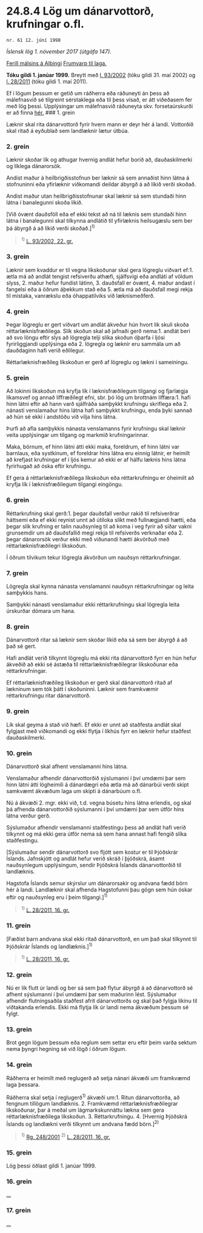 # 24.8.4 Lög um dánarvottorð, krufningar o.fl.

`nr. 61 12. júní 1998`

_Íslensk lög 1. nóvember 2017 (útgáfa 147)._

[Ferill málsins á Alþingi](https://www.althingi.is/thingstorf/thingmalalistar-eftir-thingum/ferill/?ltg=122&mnr=464)
[Frumvarp til laga.](https://www.althingi.is/altext/122/s/0795.html)

**Tóku gildi 1. janúar 1999.**
Breytt með
[l. 93/2002](https://althingi.is/altext/stjt/2002.093.html) (tóku gildi 31. maí 2002) og
[l. 28/2011](https://althingi.is/altext/stjt/2011.028.html) (tóku gildi 1. maí 2011).

Ef í lögum þessum er getið um ráðherra eða ráðuneyti án þess að málefnasvið sé tilgreint sérstaklega eða til þess vísað, er átt viðeðasem fer með lög þessi. Upplýsingar um málefnasvið ráðuneyta skv. forsetaúrskurði er að finna [hér.](2017015.md) ### 1. grein

Læknir skal rita dánarvottorð fyrir hvern mann er deyr hér á landi. Vottorðið skal ritað á eyðublað sem landlæknir lætur útbúa.

### 2. grein

Læknir skoðar lík og athugar hvernig andlát hefur borið að, dauðaskilmerki og líklega dánarorsök.

Andist maður á heilbrigðisstofnun ber læknir sá sem annaðist hinn látna á stofnuninni eða yfirlæknir viðkomandi deildar ábyrgð á að líkið verði skoðað.

Andist maður utan heilbrigðisstofnunar skal læknir sá sem stundaði hinn látna í banalegunni skoða líkið.

[Við óvænt dauðsföll eða ef ekki tekst að ná til læknis sem stundaði hinn látna í banalegunni skal tilkynna andlátið til yfirlæknis heilsugæslu sem ber þá ábyrgð á að líkið verði skoðað.]<sup>1)</sup> 

> <sup>1)</sup> [L. 93/2002, 22. gr.](https://althingi.is/altext/stjt/2002.093.html)

### 3. grein

Læknir sem kvaddur er til vegna líkskoðunar skal gera lögreglu viðvart ef:1. ætla má að andlát tengist refsiverðu athæfi, sjálfsvígi eða andláti af völdum slyss,
2. maður hefur fundist látinn,
3. dauðsfall er óvænt,
4. maður andast í fangelsi eða á öðrum áþekkum stað eða
5. ætla má að dauðsfall megi rekja til mistaka, vanrækslu eða óhappatilviks við læknismeðferð.

### 4. grein

Þegar lögreglu er gert viðvart um andlát ákveður hún hvort lík skuli skoða réttarlæknisfræðilega. Slík skoðun skal að jafnaði gerð nema:1. andlát beri að svo löngu eftir slys að lögregla telji slíka skoðun óþarfa í ljósi fyrirliggjandi upplýsinga eða
2. lögregla og læknir eru sammála um að dauðdaginn hafi verið eðlilegur.

Réttarlæknisfræðileg líkskoðun er gerð af lögreglu og lækni í sameiningu.

### 5. grein

Að lokinni líkskoðun má kryfja lík í læknisfræðilegum tilgangi og fjarlægja líkamsvef og annað líffræðilegt efni, sbr. þó lög um brottnám líffæra:1. hafi hinn látni eftir að hann varð sjálfráða samþykkt krufningu skriflega eða
2. nánasti venslamaður hins látna hafi samþykkt krufningu, enda þyki sannað að hún sé ekki í andstöðu við vilja hins látna.

Þurfi að afla samþykkis nánasta venslamanns fyrir krufningu skal læknir veita upplýsingar um tilgang og markmið krufningarinnar.

Maka, börnum, ef hinn látni átti ekki maka, foreldrum, ef hinn látni var barnlaus, eða systkinum, ef foreldrar hins látna eru einnig látnir, er heimilt að krefjast krufningar ef í ljós kemur að ekki er af hálfu læknis hins látna fyrirhugað að óska eftir krufningu.

Ef gera á réttarlæknisfræðilega líkskoðun eða réttarkrufningu er óheimilt að kryfja lík í læknisfræðilegum tilgangi eingöngu.

### 6. grein

Réttarkrufning skal gerð:1. þegar dauðsfall verður rakið til refsiverðrar háttsemi eða ef ekki reynist unnt að útiloka slíkt með fullnægjandi hætti, eða þegar slík krufning er talin nauðsynleg til að koma í veg fyrir að síðar vakni grunsemdir um að dauðsfallið megi rekja til refsiverðs verknaðar eða
2. þegar dánarorsök verður ekki með viðunandi hætti ákvörðuð með réttarlæknisfræðilegri líkskoðun.

Í öðrum tilvikum tekur lögregla ákvörðun um nauðsyn réttarkrufningar.

### 7. grein

Lögregla skal kynna nánasta venslamanni nauðsyn réttarkrufningar og leita samþykkis hans.

Samþykki nánasti venslamaður ekki réttarkrufningu skal lögregla leita úrskurðar dómara um hana.

### 8. grein

Dánarvottorð ritar sá læknir sem skoðar líkið eða sá sem ber ábyrgð á að það sé gert.

Hafi andlát verið tilkynnt lögreglu má ekki rita dánarvottorð fyrr en hún hefur ákveðið að ekki sé ástæða til réttarlæknisfræðilegrar líkskoðunar eða réttarkrufningar.

Ef réttarlæknisfræðileg líkskoðun er gerð skal dánarvottorð ritað af lækninum sem tók þátt í skoðuninni. Læknir sem framkvæmir réttarkrufningu ritar dánarvottorð.

### 9. grein

Lík skal geyma á stað við hæfi. Ef ekki er unnt að staðfesta andlát skal fylgjast með viðkomandi og ekki flytja í líkhús fyrr en læknir hefur staðfest dauðaskilmerki.

### 10. grein

Dánarvottorð skal afhent venslamanni hins látna.

Venslamaður afhendir dánarvottorðið sýslumanni í því umdæmi þar sem hinn látni átti lögheimili á dánardægri eða ætla má að dánarbúi verði skipt samkvæmt ákvæðum laga um skipti á dánarbúum o.fl.

Nú á ákvæði 2. mgr. ekki við, t.d. vegna búsetu hins látna erlendis, og skal þá afhenda dánarvottorðið sýslumanni í því umdæmi þar sem útför hins látna verður gerð.

Sýslumaður afhendir venslamanni staðfestingu þess að andlát hafi verið tilkynnt og má ekki gera útför nema sá sem hana annast hafi fengið slíka staðfestingu.

[Sýslumaður sendir dánarvottorð svo fljótt sem kostur er til Þjóðskrár Íslands. Jafnskjótt og andlát hefur verið skráð í þjóðskrá, ásamt nauðsynlegum upplýsingum, sendir Þjóðskrá Íslands dánarvottorðið til landlæknis.

Hagstofa Íslands semur skýrslur um dánarorsakir og andvana fædd börn hér á landi. Landlæknir skal afhenda Hagstofunni þau gögn sem hún óskar eftir og nauðsynleg eru í þeim tilgangi.]<sup>1)</sup> 

> <sup>1)</sup> [L. 28/2011, 16. gr.](https://althingi.is/altext/stjt/2011.028.html)

### 11. grein

[Fæðist barn andvana skal ekki ritað dánarvottorð, en um það skal tilkynnt til Þjóðskrár Íslands og landlæknis.]<sup>1)</sup> 

> <sup>1)</sup> [L. 28/2011, 16. gr.](https://althingi.is/altext/stjt/2011.028.html)

### 12. grein

Nú er lík flutt úr landi og ber sá sem það flytur ábyrgð á að dánarvottorð sé afhent sýslumanni í því umdæmi þar sem maðurinn lést. Sýslumaður afhendir flutningsaðila staðfest afrit dánarvottorðs og skal það fylgja líkinu til viðtakanda erlendis. Ekki má flytja lík úr landi nema ákvæðum þessum sé fylgt.

### 13. grein

Brot gegn lögum þessum eða reglum sem settar eru eftir þeim varða sektum nema þyngri hegning sé við lögð í öðrum lögum.

### 14. grein

Ráðherra er heimilt með reglugerð að setja nánari ákvæði um framkvæmd laga þessara.

Ráðherra skal setja í reglugerð<sup>1)</sup> ákvæði um:1. Ritun dánarvottorða, að fengnum tillögum landlæknis.
2. Framkvæmd réttarlæknisfræðilegrar líkskoðunar, þar á meðal um lágmarkskunnáttu lækna sem gera réttarlæknisfræðilega líkskoðun.
3. Réttarkrufningu.
4. [Hvernig Þjóðskrá Íslands og landlækni verði tilkynnt um andvana fædd börn.]<sup>2)</sup> 

> <sup>1)</sup> [Rg. 248/2001](https://althingi.ishttps://www.reglugerd.is/reglugerdir/allar/nr/248-2001) <sup>2)</sup> [L. 28/2011, 16. gr.](https://althingi.is/altext/stjt/2011.028.html)

### 15. grein

Lög þessi öðlast gildi 1. janúar 1999.

### 16. grein

[…](https://www.althingi.is/lagasafn/leidbeiningar/)

### 17. grein

[…](https://www.althingi.is/lagasafn/leidbeiningar/)
